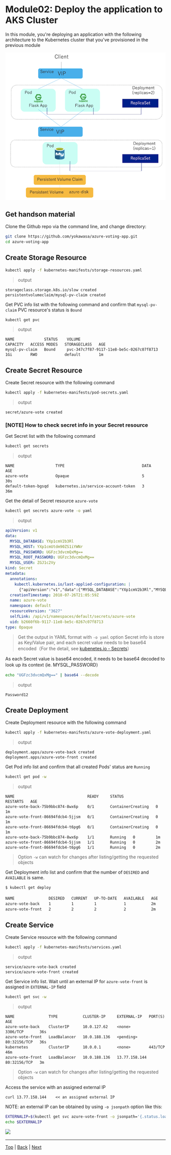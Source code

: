 # Module02: Deploy the application to AKS Cluster

In this module, you're deploying an application with the following architecture to the Kubernetes cluster that you've provisioned in the previous module

![](../img/voting-app-arch.png)

## Get handson material

Clone the Github repo via the command line, and change directory:

```sh
git clone https://github.com/yokawasa/azure-voting-app.git
cd azure-voting-app
```

## Create Storage Resource
```sh
kubectl apply -f kubernetes-manifests/storage-resources.yaml
```
> output
```
storageclass.storage.k8s.io/slow created
persistentvolumeclaim/mysql-pv-claim created
```

Get PVC info list with the following command and confirm that `mysql-pv-claim` PVC resource's status is `Bound`
```sh
kubectl get pvc
```
> output
```
NAME             STATUS    VOLUME                                     CAPACITY   ACCESS MODES   STORAGECLASS   AGE
mysql-pv-claim   Bound     pvc-347c7f87-9117-11e8-be5c-0267c07f8713   1Gi        RWO            default        1m
```

## Create Secret Resource

Create Secret resource with the following command
```sh
kubectl apply -f kubernetes-manifests/pod-secrets.yaml
```
> output
```
secret/azure-vote created
```

### [NOTE] How to check secret info in your Secret resource

Get Secret list with the following command
```sh
kubectl get secrets
```
> output
```
NAME                  TYPE                                  DATA      AGE
azure-vote            Opaque                                5         30s
default-token-bgsqd   kubernetes.io/service-account-token   3         36m
```

Get the detail of Secret resource `azure-vote`

```sh 
kubectl get secrets azure-vote -o yaml
```
> output
```yaml
apiVersion: v1
data:
  MYSQL_DATABASE: YXp1cmV2b3Rl
  MYSQL_HOST: YXp1cmUtdm90ZS1iYWNr
  MYSQL_PASSWORD: UGFzc3dvcmQxMg==
  MYSQL_ROOT_PASSWORD: UGFzc3dvcmQxMg==
  MYSQL_USER: ZGJ1c2Vy
kind: Secret
metadata:
  annotations:
    kubectl.kubernetes.io/last-applied-configuration: |
      {"apiVersion":"v1","data":{"MYSQL_DATABASE":"YXp1cmV2b3Rl","MYSQL_HOST":"YXp1cmUtdm90ZS1iYWNr","MYSQL_PASSWORD":"UGFzc3dvcmQxMg==","MYSQL_ROOT_PASSWORD":"UGFzc3dvcmQxMg==","MYSQL_USER":"ZGJ1c2Vy"},"kind":"Secret","metadata":{"annotations":{},"name":"azure-vote","namespace":"default"},"type":"Opaque"}
  creationTimestamp: 2018-07-26T21:05:59Z
  name: azure-vote
  namespace: default
  resourceVersion: "3627"
  selfLink: /api/v1/namespaces/default/secrets/azure-vote
  uid: b2660f6b-9117-11e8-be5c-0267c07f8713
type: Opaque
```
> Get the output in YAML format with `-o yaml` option
> Secret info is store as Key/Value pair, and each secret value needs to be base64 encoded（For the detail, see [kubenetes.io - Secrets](https://kubernetes.io/docs/concepts/configuration/secret/)）

As each Secret value is base64 encoded, it needs to be base64 decoded to look up its context (ie. MYSQL_PASSWORD）
```sh
echo "UGFzc3dvcmQxMg==" | base64 --decode
```
> output
```
Password12
```

## Create Deployment
Create Deployment resource with the following command
```sh
kubectl apply -f kubernetes-manifests/azure-vote-deployment.yaml
```
> output
```
deployment.apps/azure-vote-back created
deployment.apps/azure-vote-front created
```

Get Pod info list and confirm that all created Pods' status are `Running`

```sh
kubectl get pod -w
```
> output
```
NAME                                READY     STATUS              RESTARTS   AGE
azure-vote-back-75b9bbc874-8wx6p    0/1       ContainerCreating   0          1m
azure-vote-front-86694fdcb4-5jjsm   0/1       ContainerCreating   0          1m
azure-vote-front-86694fdcb4-t6pg6   0/1       ContainerCreating   0          1m
azure-vote-back-75b9bbc874-8wx6p    1/1       Running   0         1m
azure-vote-front-86694fdcb4-5jjsm   1/1       Running   0         2m
azure-vote-front-86694fdcb4-t6pg6   1/1       Running   0         2m
```
> Option `-w` can watch for changes after listing/getting the requested objects

Get Deployment info list and confirm that the number of `DESIRED` and `AVAILABLE` is same.
```sh
$ kubectl get deploy

NAME               DESIRED   CURRENT   UP-TO-DATE   AVAILABLE   AGE
azure-vote-back    1         1         1            1           2m
azure-vote-front   2         2         2            2           2m
```

## Create Service

Create Service resource with the following command
```sh
kubectl apply -f kubernetes-manifests/services.yaml
```
> output
```
service/azure-vote-back created
service/azure-vote-front created
```

Get Service info list. Wait until an external IP for `azure-vote-front` is assigned in `EXTERNAL-IP` field

```sh
kubectl get svc -w
```
> output
```
NAME               TYPE           CLUSTER-IP     EXTERNAL-IP   PORT(S)        AGE
azure-vote-back    ClusterIP      10.0.127.62    <none>        3306/TCP       36s
azure-vote-front   LoadBalancer   10.0.188.136   <pending>     80:32156/TCP   36s
kubernetes         ClusterIP      10.0.0.1       <none>        443/TCP        46m
azure-vote-front   LoadBalancer   10.0.188.136   13.77.158.144   80:32156/TCP   3m
```
> Option `-w` can watch for changes after listing/getting the requested objects

Access the service with an assigned external IP
```
curl 13.77.158.144    << an assigned external IP
```

NOTE: an external IP can be obtained by using `-o jsonpath` option like this:
```sh
EXTERNALIP=$(kubectl get svc azure-vote-front -o jsonpath='{.status.loadBalancer.ingress[0].ip}')
echo $EXTERNALIP
```

![](../img/browse-app.png)

---
[Top](toc.md) | [Back](module01.md) | [Next](module03.md)